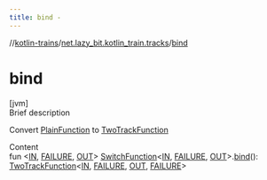 ```yaml
---
title: bind -
---
```

//[kotlin-trains](../index.md)/[net.lazy_bit.kotlin_train.tracks](index.md)/[bind](bind.md)



# bind  
[jvm]  
Brief description  


Convert [PlainFunction](index.md#net.lazy_bit.kotlin_train.tracks/PlainFunction///PointingToDeclaration/) to [TwoTrackFunction](index.md#net.lazy_bit.kotlin_train.tracks/TwoTrackFunction///PointingToDeclaration/)

  
Content  
fun <[IN](bind.md), [FAILURE](bind.md), [OUT](bind.md)> [SwitchFunction](index.md#net.lazy_bit.kotlin_train.tracks/SwitchFunction///PointingToDeclaration/)<[IN](bind.md), [FAILURE](bind.md), [OUT](bind.md)>.[bind](bind.md)(): [TwoTrackFunction](index.md#net.lazy_bit.kotlin_train.tracks/TwoTrackFunction///PointingToDeclaration/)<[IN](bind.md), [FAILURE](bind.md), [OUT](bind.md), [FAILURE](bind.md)>  



